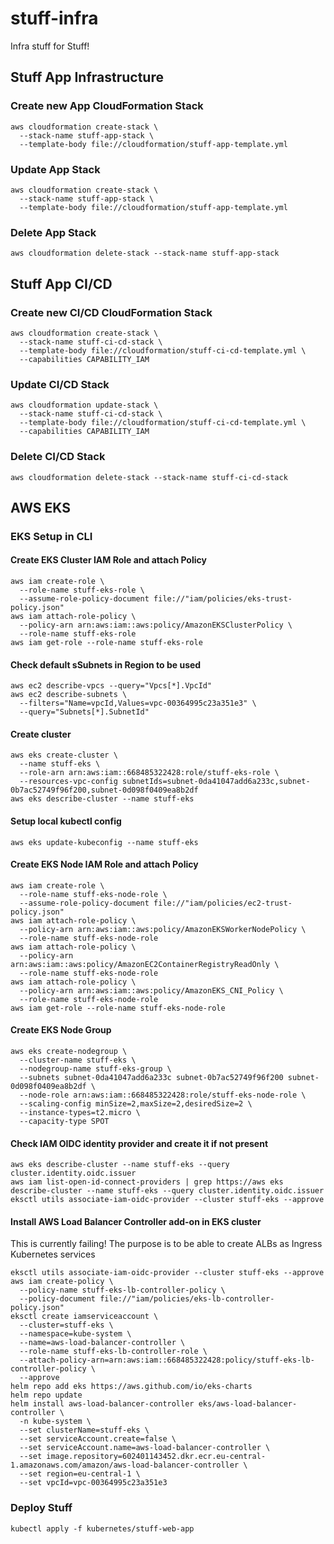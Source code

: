 # stuff-infra
Infra stuff for Stuff!

## Stuff App Infrastructure

### Create new App CloudFormation Stack
```shell
aws cloudformation create-stack \
  --stack-name stuff-app-stack \
  --template-body file://cloudformation/stuff-app-template.yml
```

### Update App Stack
```shell
aws cloudformation create-stack \
  --stack-name stuff-app-stack \
  --template-body file://cloudformation/stuff-app-template.yml
```

### Delete App Stack
```shell
aws cloudformation delete-stack --stack-name stuff-app-stack
```

## Stuff App CI/CD

### Create new CI/CD CloudFormation Stack
```shell
aws cloudformation create-stack \
  --stack-name stuff-ci-cd-stack \
  --template-body file://cloudformation/stuff-ci-cd-template.yml \
  --capabilities CAPABILITY_IAM
```

### Update CI/CD Stack
```shell
aws cloudformation update-stack \
  --stack-name stuff-ci-cd-stack \
  --template-body file://cloudformation/stuff-ci-cd-template.yml \
  --capabilities CAPABILITY_IAM
```

### Delete CI/CD Stack
```shell
aws cloudformation delete-stack --stack-name stuff-ci-cd-stack
```

## AWS EKS

### EKS Setup in CLI
#### Create EKS Cluster IAM Role and attach Policy
```shell
aws iam create-role \
  --role-name stuff-eks-role \
  --assume-role-policy-document file://"iam/policies/eks-trust-policy.json"
aws iam attach-role-policy \
  --policy-arn arn:aws:iam::aws:policy/AmazonEKSClusterPolicy \
  --role-name stuff-eks-role
aws iam get-role --role-name stuff-eks-role
```
#### Check default sSubnets in Region to be used
```shell
aws ec2 describe-vpcs --query="Vpcs[*].VpcId"
aws ec2 describe-subnets \
  --filters="Name=vpcId,Values=vpc-00364995c23a351e3" \
  --query="Subnets[*].SubnetId"
```
#### Create cluster
```shell
aws eks create-cluster \
  --name stuff-eks \
  --role-arn arn:aws:iam::668485322428:role/stuff-eks-role \
  --resources-vpc-config subnetIds=subnet-0da41047add6a233c,subnet-0b7ac52749f96f200,subnet-0d098f0409ea8b2df
aws eks describe-cluster --name stuff-eks
```
#### Setup local kubectl config
```shell
aws eks update-kubeconfig --name stuff-eks
```
#### Create EKS Node IAM Role and attach Policy
```shell
aws iam create-role \
  --role-name stuff-eks-node-role \
  --assume-role-policy-document file://"iam/policies/ec2-trust-policy.json"
aws iam attach-role-policy \
  --policy-arn arn:aws:iam::aws:policy/AmazonEKSWorkerNodePolicy \
  --role-name stuff-eks-node-role
aws iam attach-role-policy \
  --policy-arn arn:aws:iam::aws:policy/AmazonEC2ContainerRegistryReadOnly \
  --role-name stuff-eks-node-role
aws iam attach-role-policy \
  --policy-arn arn:aws:iam::aws:policy/AmazonEKS_CNI_Policy \
  --role-name stuff-eks-node-role
aws iam get-role --role-name stuff-eks-node-role
```
#### Create EKS Node Group
```shell
aws eks create-nodegroup \
  --cluster-name stuff-eks \
  --nodegroup-name stuff-eks-group \
  --subnets subnet-0da41047add6a233c subnet-0b7ac52749f96f200 subnet-0d098f0409ea8b2df \
  --node-role arn:aws:iam::668485322428:role/stuff-eks-node-role \
  --scaling-config minSize=2,maxSize=2,desiredSize=2 \
  --instance-types=t2.micro \
  --capacity-type SPOT
```

#### Check IAM OIDC identity provider and create it if not present
```shell
aws eks describe-cluster --name stuff-eks --query cluster.identity.oidc.issuer
aws iam list-open-id-connect-providers | grep https://aws eks describe-cluster --name stuff-eks --query cluster.identity.oidc.issuer
eksctl utils associate-iam-oidc-provider --cluster stuff-eks --approve
```
#### Install AWS Load Balancer Controller add-on in EKS cluster
This is currently failing! The purpose is to be able to create ALBs as Ingress Kubernetes services
```shell
eksctl utils associate-iam-oidc-provider --cluster stuff-eks --approve
aws iam create-policy \
  --policy-name stuff-eks-lb-controller-policy \
  --policy-document file://"iam/policies/eks-lb-controller-policy.json"
eksctl create iamserviceaccount \
  --cluster=stuff-eks \
  --namespace=kube-system \
  --name=aws-load-balancer-controller \
  --role-name stuff-eks-lb-controller-role \
  --attach-policy-arn=arn:aws:iam::668485322428:policy/stuff-eks-lb-controller-policy \
  --approve  
helm repo add eks https://aws.github.com/io/eks-charts
helm repo update
helm install aws-load-balancer-controller eks/aws-load-balancer-controller \
  -n kube-system \
  --set clusterName=stuff-eks \
  --set serviceAccount.create=false \
  --set serviceAccount.name=aws-load-balancer-controller \
  --set image.repository=602401143452.dkr.ecr.eu-central-1.amazonaws.com/amazon/aws-load-balancer-controller \
  --set region=eu-central-1 \
  --set vpcId=vpc-00364995c23a351e3
```

### Deploy Stuff
```shell
kubectl apply -f kubernetes/stuff-web-app
```
